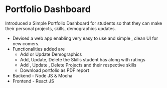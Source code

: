 # Portfolio Dashboard
Introduced a Simple Portfolio Dashboard for students
so that they can make their personal projects, skills, demographics updates.
* Devised a web app enabling very easy to use and simple , clean UI for new comers.
* Functionalities added are
  - Add or Update Demographics
  - Add, Update, Delete the Skills student has along with ratings
  - Add , Update , Delete Projects and their respective skills
  - Download portfolio as PDF report 
* Backend - Node JS & Mocha
* Frontend - React JS 
